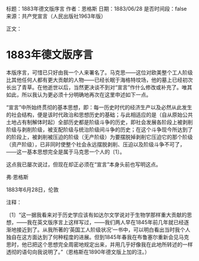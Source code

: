 标题：1883年德文版序言
作者：恩格斯
日期：1883/06/28
是否时间段：false
来源：共产党宣言（人民出版社1963年版）

正文：

# 1883年德文版序言

本版序言，可惜已只好由我一个人来署名了。马克思——这位对欧美整个工人阶级比其他任何人都有更大贡献的人物——已经长眠于海格特坟场，他的墓上已经初次长出了青草。在他逝世以后，当然更决谈不到对“宣言”作什么修改或补充了。唯其如此，所以我认为更必须十分明确地再次在这里申述如下一点。

“宣言”中所始终贯彻的基本思想，即：每一历史时代的经济生产以及必然从此发生的社会结构，便是该时代政治和思想历史的基础；与此相适应的是（自从原始公共土地占有制解体时起）全部历史都是阶级斗争的历史，即社会发展各阶段上被剥削阶级与剥削阶级，被支配阶级与统治阶级间斗争的历史；在这个斗争现今所达到了的阶段上，被剥削被压迫的阶级（无产阶级）为要摆脱掉剥削它压迫它的那个阶级（资产阶级），已非同时使整个社会永远摆脱剥削、压迫以及阶级斗争不可了，——这一基本思想完全是属于马克思一个人的〔1〕。

这点我已屡次说过，但现在却正必须在“宣言”本身头前也写明这点。

弗·恩格斯

1883年6月28日，伦敦

注释：

〔1〕“这一据我看来对于历史学应该有如达尔文学说对于生物学那样重大贡献的思想，——我在英文版序言上这样写过，——我们两人早在1845年前几年就已经逐渐地接近到了。从我所著的‘英国工人阶级状况’一书中，可以明白看出当时我个人独自在这方面达到了何种程度的进展。但到1845年春我在布鲁塞尔重新会见马克思时，他已把这个思想完全周密地规定出来，并用几乎好像我在此地所转述的一样透彻的语句向我说明了。”（恩格斯在1890年德文版上加的注。）



